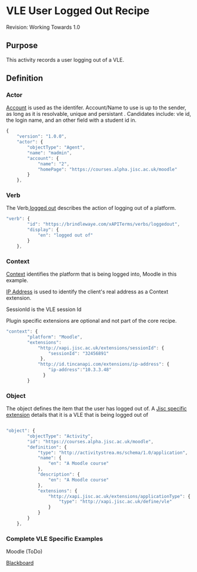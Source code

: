 # VLE User Logged Out Recipe
Revision: Working Towards 1.0

## Purpose
This activity records a user logging out of a VLE.
## Definition
### Actor

[Account](/common_statements.md#actor.account) is used as the identifer. Account/Name to use is up to the sender, as long as it is resolvable, unique and persistant . Candidates include: vle id, the login name, and an other field with a student id in.

``` Javascript
{
    "version": "1.0.0",
    "actor": {
        "objectType": "Agent",
        "name": "madmin",
        "account": {
            "name": "2",
            "homePage": "https://courses.alpha.jisc.ac.uk/moodle"
        }
    },
```

### Verb

The Verb,[logged out](/vocabulary.md#verbs) describes the action of logging out of a platform.

``` javascript
"verb": {
        "id": "https://brindlewaye.com/xAPITerms/verbs/loggedout",
        "display": {
            "en": "logged out of"
        }
    },
``` 

### Context

[Context](/common_statements.md#context) identifies the platform that is being logged into, Moodle in this example.

[IP Address](https://registry.tincanapi.com/#uri/extension/310) is used to identify the client's real address as a Context extension.

SessionId is the VLE session Id

Plugin specific extensions are optional and not part of the core recipe.


``` javascript
"context": {
        "platform": "Moodle",
        "extensions": 
 			"http://xapi.jisc.ac.uk/extensions/sessionId": { 
                "sessionId": "32456891"  
             },
            "http://id.tincanapi.com/extensions/ip-address": {  
                "ip-address":"10.3.3.48"
              }
        }
```

### Object


The object defines the item that the user has logged out of.  A [Jisc specific extension](common_statements.md#jisc_extensions) details that it is a VLE that is being logged out of 
``` javascript

"object": {
        "objectType": "Activity",
        "id": "https://courses.alpha.jisc.ac.uk/moodle",
        "definition": {
            "type": "http://activitystrea.ms/schema/1.0/application",
            "name": {
                "en": "A Moodle course"
            },
            "description": {
                "en": "A Moodle course"
            },
            "extensions": {
                "http://xapi.jisc.ac.uk/extensions/applicationType": {
                    "type": "http://xapi.jisc.ac.uk/define/vle"
                }
            }
        }
    },
```


### Complete VLE Specific Examples

Moodle (ToDo)

[Blackboard](blackboard/loggedout.json)
